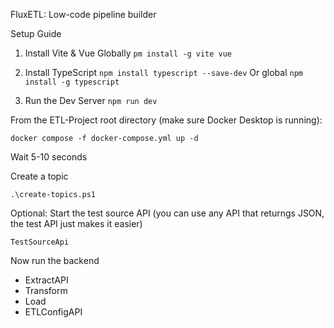 FluxETL: Low-code pipeline builder

Setup Guide

1. Install Vite & Vue Globally
    ```pm install -g vite vue```

2. Install TypeScript
    ```npm install typescript --save-dev```
Or global
    ```npm install -g typescript```

3. Run the Dev Server
    ```npm run dev```

From the ETL-Project root directory (make sure Docker Desktop is running):

    docker compose -f docker-compose.yml up -d

Wait 5-10 seconds

Create a topic

    .\create-topics.ps1
    
Optional: Start the test source API (you can use any API that returngs JSON, the test API just makes it easier)

    TestSourceApi

Now run the backend

- ExtractAPI
- Transform
- Load
- ETLConfigAPI

